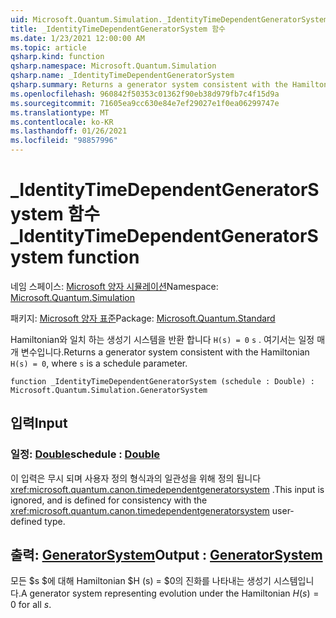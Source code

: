 ```yaml
---
uid: Microsoft.Quantum.Simulation._IdentityTimeDependentGeneratorSystem
title: _IdentityTimeDependentGeneratorSystem 함수
ms.date: 1/23/2021 12:00:00 AM
ms.topic: article
qsharp.kind: function
qsharp.namespace: Microsoft.Quantum.Simulation
qsharp.name: _IdentityTimeDependentGeneratorSystem
qsharp.summary: Returns a generator system consistent with the Hamiltonian `H(s) = 0`, where `s` is a schedule parameter.
ms.openlocfilehash: 960842f50353c01362f90eb38d979fb7c4f15d9a
ms.sourcegitcommit: 71605ea9cc630e84e7ef29027e1f0ea06299747e
ms.translationtype: MT
ms.contentlocale: ko-KR
ms.lasthandoff: 01/26/2021
ms.locfileid: "98857996"
---
```

# <a name="_identitytimedependentgeneratorsystem-function"></a><span data-ttu-id="9df17-102">_IdentityTimeDependentGeneratorSystem 함수</span><span class="sxs-lookup"><span data-stu-id="9df17-102">_IdentityTimeDependentGeneratorSystem function</span></span>

<span data-ttu-id="9df17-103">네임 스페이스: [Microsoft 양자 시뮬레이션](xref:Microsoft.Quantum.Simulation)</span><span class="sxs-lookup"><span data-stu-id="9df17-103">Namespace: [Microsoft.Quantum.Simulation](xref:Microsoft.Quantum.Simulation)</span></span>

<span data-ttu-id="9df17-104">패키지: [Microsoft 양자 표준](https://nuget.org/packages/Microsoft.Quantum.Standard)</span><span class="sxs-lookup"><span data-stu-id="9df17-104">Package: [Microsoft.Quantum.Standard](https://nuget.org/packages/Microsoft.Quantum.Standard)</span></span>


<span data-ttu-id="9df17-105">Hamiltonian와 일치 하는 생성기 시스템을 반환 합니다 `H(s) = 0` `s` . 여기서는 일정 매개 변수입니다.</span><span class="sxs-lookup"><span data-stu-id="9df17-105">Returns a generator system consistent with the Hamiltonian `H(s) = 0`, where `s` is a schedule parameter.</span></span>

```qsharp
function _IdentityTimeDependentGeneratorSystem (schedule : Double) : Microsoft.Quantum.Simulation.GeneratorSystem
```


## <a name="input"></a><span data-ttu-id="9df17-106">입력</span><span class="sxs-lookup"><span data-stu-id="9df17-106">Input</span></span>

### <a name="schedule--double"></a><span data-ttu-id="9df17-107">일정: [Double](xref:microsoft.quantum.lang-ref.double)</span><span class="sxs-lookup"><span data-stu-id="9df17-107">schedule : [Double](xref:microsoft.quantum.lang-ref.double)</span></span>

<span data-ttu-id="9df17-108">이 입력은 무시 되며 사용자 정의 형식과의 일관성을 위해 정의 됩니다 <xref:microsoft.quantum.canon.timedependentgeneratorsystem> .</span><span class="sxs-lookup"><span data-stu-id="9df17-108">This input is ignored, and is defined for consistency with the <xref:microsoft.quantum.canon.timedependentgeneratorsystem> user-defined type.</span></span>



## <a name="output--generatorsystem"></a><span data-ttu-id="9df17-109">출력: [GeneratorSystem](xref:Microsoft.Quantum.Simulation.GeneratorSystem)</span><span class="sxs-lookup"><span data-stu-id="9df17-109">Output : [GeneratorSystem](xref:Microsoft.Quantum.Simulation.GeneratorSystem)</span></span>

<span data-ttu-id="9df17-110">모든 $s $에 대해 Hamiltonian $H (s) = $0의 진화를 나타내는 생성기 시스템입니다.</span><span class="sxs-lookup"><span data-stu-id="9df17-110">A generator system representing evolution under the Hamiltonian $H(s) = 0$ for all $s$.</span></span>